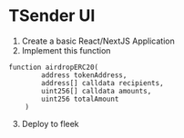# TSender UI

1. Create a basic React/NextJS Application
2. Implement this function
```solidity
function airdropERC20(
        address tokenAddress,
        address[] calldata recipients,
        uint256[] calldata amounts,
        uint256 totalAmount
    )
```
3. Deploy to fleek